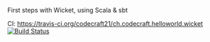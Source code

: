First steps with Wicket, using Scala & sbt

CI: https://travis-ci.org/codecraft21/ch.codecraft.helloworld.wicket
[![Build Status](https://travis-ci.org/codecraft21/ch.codecraft.helloworld.wicket.png?branch=master)](https://travis-ci.org/codecraft21/ch.codecraft.helloworld.wicket)
